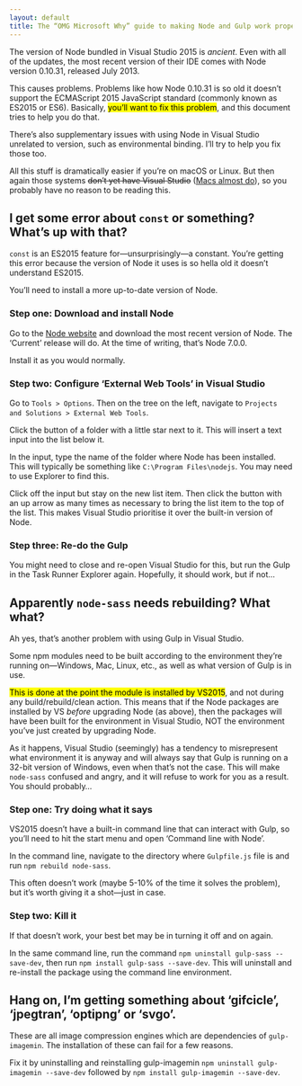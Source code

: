 ```yaml
---
layout: default
title: The “OMG Microsoft Why” guide to making Node and Gulp work properly in Visual Studio 2015
---
```


The version of Node bundled in Visual Studio 2015 is *ancient*. Even with all of the updates, the most recent version of their IDE comes with Node version 0.10.31, released July 2013. 

This causes problems. Problems like how Node 0.10.31 is so old it doesn’t support the ECMAScript 2015 JavaScript standard (commonly known as ES2015 or ES6). Basically, <mark>you’ll want to fix this problem</mark>, and this document tries to help you do that.

There’s also supplementary issues with using Node in Visual Studio unrelated to version, such as environmental binding. I’ll try to help you fix those too.

All this stuff is dramatically easier if you’re on macOS or Linux. But then again those systems <del>don’t yet have Visual Studio</del> ([Macs almost do](https://www.visualstudio.com/vs/visual-studio-mac/)), so you probably have no reason to be reading this. 

## I get some error about `const` or something? What’s up with that?

`const` is an ES2015 feature for—unsurprisingly—a constant. You’re getting this error because the version of Node it uses is so hella old it doesn’t understand ES2015. 

You’ll need to install a more up-to-date version of Node.

### Step one: Download and install Node

Go to the [Node website](https://nodejs.org/) and download the most recent version of Node. The ‘Current’ release will do. At the time of writing, that’s Node 7.0.0.

Install it as you would normally. 

### Step two: Configure ‘External Web Tools’ in Visual Studio

Go to `Tools > Options`. Then on the tree on the left, navigate to `Projects and Solutions > External Web Tools`.

Click the button of a folder with a little star next to it. This will insert a text input into the list below it.

In the input, type the name of the folder where Node has been installed. This will typically be something like `C:\Program Files\nodejs`. You may need to use Explorer to find this. 

Click off the input but stay on the new list item. Then click the button with an up arrow as many times as necessary to bring the list item to the top of the list. This makes Visual Studio prioritise it over the built-in version of Node. 

### Step three: Re-do the Gulp

You might need to close and re-open Visual Studio for this, but run the Gulp in the Task Runner Explorer again. Hopefully, it should work, but if not…

## Apparently `node-sass` needs rebuilding? What what?

Ah yes, that’s another problem with using Gulp in Visual Studio. 

Some npm modules need to be built according to the environment they’re running on—Windows, Mac, Linux, etc., as well as what version of Gulp is in use. 

&zwnj;<mark>This is done at the point the module is installed by VS2015</mark>, and not during any build/rebuild/clean action. This means that if the Node packages are installed by VS *before* upgrading Node (as above), then the packages will have been built for the environment in Visual Studio, NOT the environment you’ve just created by upgrading Node. 

As it happens, Visual Studio (seemingly) has a tendency to misrepresent what environment it is anyway and will always say that Gulp is running on a 32-bit version of Windows, even when that’s not the case. This will make `node-sass` confused and angry, and it will refuse to work for you as a result. You should probably…

### Step one: Try doing what it says

VS2015 doesn’t have a built-in command line that can interact with Gulp, so you’ll need to hit the start menu and open ‘Command line with Node’.

In the command line, navigate to the directory where `Gulpfile.js` file is and run `npm rebuild node-sass`. 

This often doesn’t work (maybe 5-10% of the time it solves the problem), but it’s worth giving it a shot—just in case.

### Step two: Kill it

If that doesn’t work, your best bet may be in turning it off and on again.

In the same command line, run the command `npm uninstall gulp-sass --save-dev`, then run `npm install gulp-sass --save-dev`. This will uninstall and re-install the package using the command line environment. 

## Hang on, I’m getting something about ‘gifcicle’, ‘jpegtran’, ‘optipng’ or ‘svgo’.

These are all image compression engines which are dependencies of `gulp-imagemin`. The installation of these can fail for a few reasons.

Fix it by uninstalling and reinstalling gulp-imagemin `npm uninstall gulp-imagemin --save-dev` followed by `npm install gulp-imagemin --save-dev`.